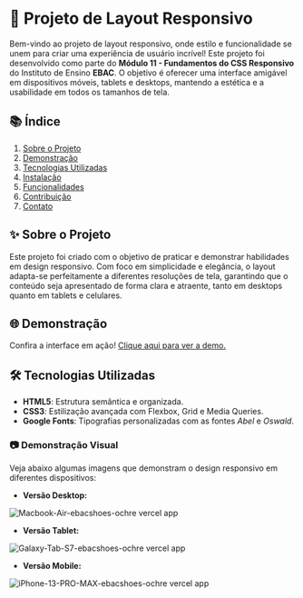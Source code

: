 # 🎨 **Projeto de Layout Responsivo**

Bem-vindo ao projeto de layout responsivo, onde estilo e funcionalidade se unem para criar uma experiência de usuário incrível! Este projeto foi desenvolvido como parte do **Módulo 11 - Fundamentos do CSS Responsivo** do Instituto de Ensino **EBAC**. O objetivo é oferecer uma interface amigável em dispositivos móveis, tablets e desktops, mantendo a estética e a usabilidade em todos os tamanhos de tela.

## 📚 **Índice**
1. [Sobre o Projeto](#sobre-o-projeto)
2. [Demonstração](#demonstração)
3. [Tecnologias Utilizadas](#tecnologias-utilizadas)
4. [Instalação](#instalação)
5. [Funcionalidades](#funcionalidades)
6. [Contribuição](#contribuição)
7. [Contato](#contato)

## ✨ **Sobre o Projeto**
Este projeto foi criado com o objetivo de praticar e demonstrar habilidades em design responsivo. Com foco em simplicidade e elegância, o layout adapta-se perfeitamente a diferentes resoluções de tela, garantindo que o conteúdo seja apresentado de forma clara e atraente, tanto em desktops quanto em tablets e celulares.

## 🌐 **Demonstração**
Confira a interface em ação! [Clique aqui para ver a demo.](https://ebacshoes-ochre.vercel.app/)

## 🛠️ **Tecnologias Utilizadas**
- **HTML5**: Estrutura semântica e organizada.
- **CSS3**: Estilização avançada com Flexbox, Grid e Media Queries.
- **Google Fonts**: Tipografias personalizadas com as fontes *Abel* e *Oswald*.

### 📷 **Demonstração Visual**
Veja abaixo algumas imagens que demonstram o design responsivo em diferentes dispositivos:

- **Versão Desktop:**

![Macbook-Air-ebacshoes-ochre vercel app](https://github.com/user-attachments/assets/fd758bfa-785f-40b3-8618-d12de068edf7)


- **Versão Tablet:**

![Galaxy-Tab-S7-ebacshoes-ochre vercel app](https://github.com/user-attachments/assets/f9555114-c50c-4215-a2de-1894388c95fc)


- **Versão Mobile:**

![iPhone-13-PRO-MAX-ebacshoes-ochre vercel app](https://github.com/user-attachments/assets/5655ff3f-53d0-462b-99fb-ef6a073eb0b6)

